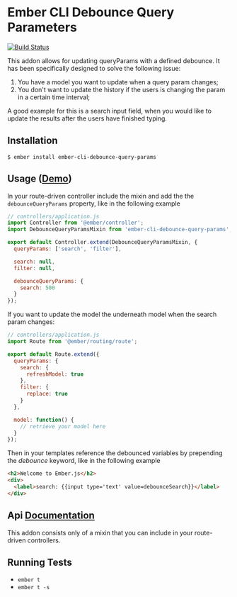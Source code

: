 # Ember CLI Debounce Query Parameters

[![Build Status](https://travis-ci.org/BnitoBzh/ember-cli-debounce-query-params.svg)](https://travis-ci.org/BnitoBzh/ember-cli-debounce-query-params)

This addon allows for updating queryParams with a defined debounce.
It has been specifically designed to solve the following issue:
1. You have a model you want to update when a query param changes;
2. You don't want to update the history if the users is changing the param in a certain time interval;

A good example for this is a search input field, when you would like to update the results after the users have finished typing.




## Installation

```shell
$ ember install ember-cli-debounce-query-params
```

## Usage ([Demo](https://bnitobzh.github.io/ember-cli-debounce-query-params/))
In your route-driven controller include the mixin and add the the `debounceQueryParams` property, like in the following example

```javascript
// controllers/application.js
import Controller from '@ember/controller';
import DebounceQueryParamsMixin from 'ember-cli-debounce-query-params';

export default Controller.extend(DebounceQueryParamsMixin, {
  queryParams: ['search', 'filter'],

  search: null,
  filter: null,

  debounceQueryParams: {
    search: 500
  }
});
```

If you want to update the model the underneath model when the search param changes:

```javascript
// controllers/application.js
import Route from '@ember/routing/route';

export default Route.extend({
  queryParams: {
    search: {
      refreshModel: true
    },
    filter: {
      replace: true
    }
  },

  model: function() {
    // retrieve your model here
  }
});

```

Then in your templates reference the debounced variables by prepending the *debounce* keyword, like in the following example

```html
<h2>Welcome to Ember.js</h2>
<div>
  <label>search: {{input type='text' value=debounceSearch}}</label>
</div>
```

## Api [Documentation](https://bnitobzh.github.io/ember-cli-debounce-query-params/docs/)
This addon consists only of a mixin that you can include in your route-driven controllers.

## Running Tests

* `ember t`
* `ember t -s`
